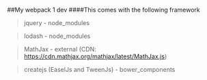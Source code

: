 ##My webpack 1 dev
####This comes with the following framework

>jquery - node_modules

>lodash - node_modules

>MathJax - external (CDN: https://cdn.mathjax.org/mathjax/latest/MathJax.js)

>createjs (EaselJs and TweenJs) - bower_components
